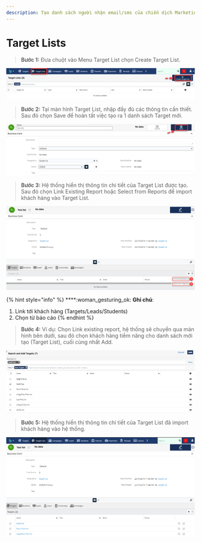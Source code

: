 ```yaml
---
description: Tạo danh sách người nhận email/sms của chiến dịch Marketing từ nhiều nguồn
---
```


# Target Lists

> **Bước 1:** Đưa chuột vào Menu Target List chọn Create Target List.

![](../../.gitbook/assets/TL1.png)

> **Bước 2:** Tại màn hình Target List, nhập đầy đủ các thông tin cần thiết. Sau đó chọn Save để hoàn tất việc tạo ra 1 danh sách Target mới.

![](../../.gitbook/assets/TL2.png)

> **Bước 3:** Hệ thống hiển thị thông tin chi tiết của Target List được tạo. Sau đó chọn Link Existing Report hoặc Select from Reports để import khách hàng vào Target List.

![](../../.gitbook/assets/TL3.png)

{% hint style="info" %}
****:woman\_gesturing\_ok: **Ghi chú**:

1. Link tới khách hàng (Targets/Leads/Students)&#x20;
2. Chọn từ báo cáo
{% endhint %}

> **Bước 4:** Ví dụ: Chọn Link existing report, hệ thống sẽ chuyển qua màn hình bên dưới, sau đó chọn khách hàng tiềm năng cho danh sách mới tạo (Target List), cuối cùng nhất Add.

![](../../.gitbook/assets/TL4.png)

> **Bước 5:** Hệ thống hiển thị thông tin chi tiết của Target List đã import khách hàng vào hệ thống.

![](../../.gitbook/assets/TL5.png)
